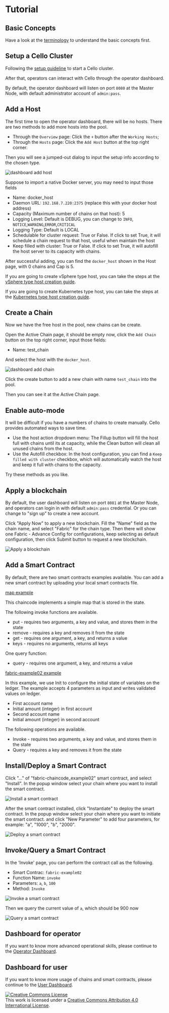 # Tutorial

## Basic Concepts

Have a look at the [terminology](terminology.md) to understand the basic concepts first.

## Setup a Cello Cluster

Following the [setup guideline](setup/setup.md) to start a Cello cluster.

After that, operators can interact with Cello through the operator dashboard.

By default, the operator dashboard will listen on port `8080` at the Master Node, with default administrator account of `admin:pass`.

## Add a Host

The first time to open the operator dashboard, there will be no hosts. There are two methods to add more hosts into the pool.

* Through the `Overview` page: Click the `+` button after the `Working Hosts`;
* Through the `Hosts` page: Click the `Add Host` button at the top right corner.

Then you will see a jumped-out dialog to input the setup info according to the chosen type.

![dashboard add host](imgs/tutorial_add_host.png)

Suppose to import a native Docker server, you may need to input those fields

* Name: docker_host
* Daemon URL: `192.168.7.220:2375` (replace this with your docker host address)
* Capacity (Maximum number of chains on that host): 5
* Logging Level: Default is DEBUG, you can change to `INFO`, `NOTICE`,`WARNING`,`ERROR`,`CRITICAL`
* Logging Type: Default is LOCAL
* Schedulable for cluster request: True or False. If click to set True, it will schedule a chain request to that host, useful when maintain the host
* Keep filled with cluster: True or False. If click to set True, it will autofill the host server to its capacity with chains.

After successful adding, you can find the `docker_host` shown in the Host page, with 0 chains and Cap is 5.

If you are going to create vSphere type host, you can take the steps at the [vSphere type host creation guide](setup/setup_worker_vsphere.md).

If you are going to create Kubernetes type host, you can take the steps at the [Kubernetes type host creation guide](setup/setup_worker_kubernetes.md).

## Create a Chain

Now we have the free host in the pool, new chains can be create.

Open the Active Chain page, it should be empty now, click the `Add Chain` button on the top right corner, input those fields:

* Name: test_chain

And select the host with the `docker_host`.

![dashboard add chain](imgs/tutorial_add_chain.png)

Click the create button to add a new chain with name `test_chain` into the pool.

Then you can see it at the Active Chain page.

## Enable auto-mode

It will be difficult if you have a numbers of chains to create manually. Cello provides automated ways to save time.

* Use the host action dropdown menu: The Fillup button will fill the host full with chains until its at capacity, while the Clean button will clean all unused chains from the host.
* Use the Autofill checkbox: In the host configuration, you can find a `Keep filled with cluster` checkbox, which will automatically watch the host and keep it full with chains to the capacity.

Try these methods as you like.

## Apply a blockchain

By default, the user dashboard will listen on port `8081` at the Master Node, and operators can login in with default `admin:pass` credential. Or you can change to "sign up" to create a new account.

Click "Apply Now" to apply a new blockchain. Fill the "Name" field as the chain name, and select "Fabric" for the chain type. Then there will show one Fabric - Advance Config for configurations, keep selecting as default configuration, then click Submit button to request a new blockchain.

![Apply a blockchain](imgs/tutorial_apply_chain.png)

## Add a Smart Contract

By default, there are two smart contracts examples available. You can add a new smart contract by uploading your local smart contracts file.

[map example](https://github.com/hyperledger/cello/blob/master/user-dashboard/src/config-template/cc_code/examples/fabric/map/map.go)

This chaincode implements a simple map that is stored in the state.

The following invoke functions are available.

* put - requires two arguments, a key and value, and stores them in the state
* remove - requires a key and removes it from the state
* get - requires one argument, a key, and returns a value
* keys - requires no arguments, returns all keys

One query function:
* query - requires one argument, a key, and returns a value

[fabric-example02 example](https://github.com/hyperledger/cello/blob/master/user-dashboard/src/config-template/cc_code/examples/fabric/chaincode_example02/chaincode_example02.go)

In this example, we use Init to configure the initial state of variables on the ledger. The example accepts 4 parameters as input and writes validated values on ledger.

* First account name
* Initial amount (integer) in first account
* Second account name
* Initial amount (integer) in second account

The following operations are available.

* Invoke - requires two arguments, a key and value, and stores them in the state
* Query - requires a key and removes it from the state

## Install/Deploy a Smart Contract

Click "..." of "fabric-chaincode_example02" smart contract, and select "Install". In the popup window select your chain where you want to install the smart contract.

![Install a smart contract](imgs/tutorial_install_contract.png)

After the smart contract installed, click "Instantiate" to deploy the smart contract. In the popup window select your chain where you want to initiate the smart contract. and click "New Parameter" to add four parameters, for example: "a", "1000", "b", "2000".

![Deploy a smart contract](imgs/tutorial_deploy_contract.png)

## Invoke/Query a Smart Contract

In the 'Invoke' page, you can perform the contract call as the following.

* Smart Contrac: `fabric-example02`
* Function Name: `invoke`
* Parameters: `a`, `b`, `100`
* Method: `Invoke`

![Invoke a smart contract](imgs/tutorial_invoke_contract.png)

Then we query the current value of `a`, which should be 900 now

![Query a smart contract](imgs/tutorial_query_contract.png)

## Dashboard for operator

If you want to know more advanced operational skills, please continue to the [Operator Dashboard](dashboard_operator.md).

## Dashboard for user

If you want to know more usage of chains and smart contracts, please continue to the [User Dashboard](dashboard_user.md).

<a rel="license" href="http://creativecommons.org/licenses/by/4.0/"><img alt="Creative Commons License" style="border-width:0" src="https://i.creativecommons.org/l/by/4.0/88x31.png" /></a><br />This work is licensed under a <a rel="license" href="http://creativecommons.org/licenses/by/4.0/">Creative Commons Attribution 4.0 International License</a>.
